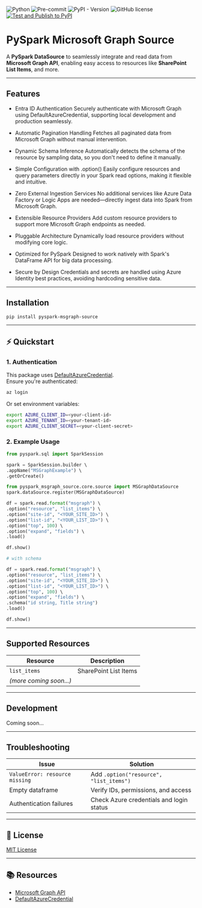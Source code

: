 ![Python](https://img.shields.io/badge/python-3.11%2B-blue)
![Pre-commit](https://img.shields.io/badge/pre--commit-enabled-brightgreen)
![PyPI - Version](https://img.shields.io/pypi/v/pyspark_msgraph_source)
![GitHub license](https://img.shields.io/github/license/geekwhocodes/pyspark-msgraph-source)
[![Test and Publish to PyPI](https://github.com/geekwhocodes/pyspark-msgraph-source/actions/workflows/publish-to-pypi.yml/badge.svg)](https://github.com/geekwhocodes/pyspark-msgraph-source/actions/workflows/publish-to-pypi.yml)



# PySpark Microsoft Graph Source

A **PySpark DataSource** to seamlessly integrate and read data from **Microsoft Graph API**, enabling easy access to resources like **SharePoint List Items**, and more.

---

## Features
- Entra ID Authentication
Securely authenticate with Microsoft Graph using DefaultAzureCredential, supporting local development and production seamlessly.

- Automatic Pagination Handling
Fetches all paginated data from Microsoft Graph without manual intervention.

- Dynamic Schema Inference
Automatically detects the schema of the resource by sampling data, so you don't need to define it manually.

- Simple Configuration with .option()
Easily configure resources and query parameters directly in your Spark read options, making it flexible and intuitive.

- Zero External Ingestion Services
No additional services like Azure Data Factory or Logic Apps are needed—directly ingest data into Spark from Microsoft Graph.

- Extensible Resource Providers
Add custom resource providers to support more Microsoft Graph endpoints as needed.

- Pluggable Architecture
Dynamically load resource providers without modifying core logic.

- Optimized for PySpark
Designed to work natively with Spark's DataFrame API for big data processing.

- Secure by Design
Credentials and secrets are handled using Azure Identity best practices, avoiding hardcoding sensitive data.

---

## Installation

```bash
pip install pyspark-msgraph-source
```

---

## ⚡ Quickstart

### 1. Authentication

This package uses [DefaultAzureCredential](https://learn.microsoft.com/en-us/python/api/overview/azure/identity-readme?view=azure-python#defaultazurecredential).  
Ensure you're authenticated:

```bash
az login
```

Or set environment variables:
```bash
export AZURE_CLIENT_ID=<your-client-id>
export AZURE_TENANT_ID=<your-tenant-id>
export AZURE_CLIENT_SECRET=<your-client-secret>
```

### 2. Example Usage

```python
from pyspark.sql import SparkSession

spark = SparkSession.builder \ 
.appName("MSGraphExample") \ 
.getOrCreate()

from pyspark_msgraph_source.core.source import MSGraphDataSource
spark.dataSource.register(MSGraphDataSource)

df = spark.read.format("msgraph") \ 
.option("resource", "list_items") \ 
.option("site-id", "<YOUR_SITE_ID>") \ 
.option("list-id", "<YOUR_LIST_ID>") \ 
.option("top", 100) \ 
.option("expand", "fields") \ 
.load()

df.show()

# with schema

df = spark.read.format("msgraph") \ 
.option("resource", "list_items") \ 
.option("site-id", "<YOUR_SITE_ID>") \ 
.option("list-id", "<YOUR_LIST_ID>") \ 
.option("top", 100) \ 
.option("expand", "fields") \ 
.schema("id string, Title string")
.load()

df.show()

```

---

## Supported Resources

| Resource     | Description                 |
|--------------|-----------------------------|
| `list_items`| SharePoint List Items       |
| *(more coming soon...)* |                 |

---

## Development

Coming soon...

---

## Troubleshooting

| Issue                          | Solution                                     |
|---------------------------------|----------------------------------------------|
| `ValueError: resource missing` | Add `.option("resource", "list_items")`     |
| Empty dataframe                | Verify IDs, permissions, and access         |
| Authentication failures        | Check Azure credentials and login status    |

---

## 📄 License

[MIT License](LICENSE)

---

## 📚 Resources

- [Microsoft Graph API](https://learn.microsoft.com/en-us/graph/overview)
- [DefaultAzureCredential](https://learn.microsoft.com/en-us/python/api/overview/azure/identity-readme?view=azure-python#defaultazurecredential)
